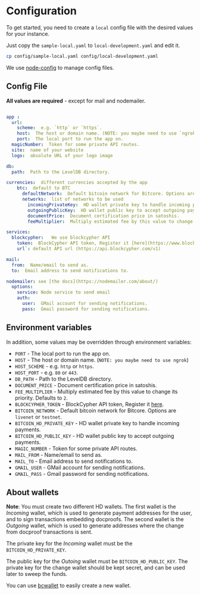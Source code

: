 # Configuration


To get started, you need to create a `local` config file with the
desired values for your instance.

Just copy the `sample-local.yaml` to `local-development.yaml` and edit it.

```sh
cp config/sample-local.yaml config/local-development.yaml
```

We use
[node-config](https://github.com/lorenwest/node-config/wiki/Configuration-Files)
to manage config files.

## Config File

**All values are required** - except for mail and nodemailer.

```yaml

app :
  url:
    scheme:  e.g. `http` or `https`.
    host:  The host or domain name. (NOTE: you maybe need to use `ngrok`)
    port:  The local port to run the app on.
  magicNumber:  Token for some private API routes.
  site:  name of your website
  logo:  absolute URL of your logo image

db:
  path:  Path to the LevelDB directory.

currencies:  different currencies accepted by the app
    btc:  default to BTC
      defaultNetwork:  Default bitcoin network for Bitcore. Options are `livenet` or `testnet`.
      networks:  list of networks to be used
        incomingPrivateKey:  HD wallet private key to handle incoming payments.
        outgoingPublicKey:  HD wallet public key to accept outgoing payments.
        documentPrice:  Document certification price in satoshis.
        feeMultiplier:  Multiply estimated fee by this value to change its priority. Defaults to `2`.

services:
  blockcypher:   We use blockcypher API
    token:  BlockCypher API token, Register it [here](https://www.blockcypher.com/).
    url`: default API url (https://api.blockcypher.com/v1)

mail:
  from:  Name/email to send as.
  to:  Email address to send notifications to.

nodemailer: see [the docs](https://nodemailer.com/about/)
  options:
    service: Node service to send email
    auth:
      user:  GMail account for sending notifications.
      pass:  Gmail password for sending notifications.

```

## Environment variables

In addition, some values may be overridden through environment variables:

* `PORT` - The local port to run the app on.
* `HOST` - The host or domain name. (`NOTE: you maybe need to use ngrok`)
* `HOST_SCHEME` - e.g. `http` or `https`.
* `HOST_PORT` - e.g. `80` or `443`.
* `DB_PATH` - Path to the LevelDB directory.
* `DOCUMENT_PRICE` - Document certification price in satoshis.
* `FEE_MULTIPLIER` - Multiply estimated fee by this value to change its
  priority. Defaults to `2`.
* `BLOCKCYPHER_TOKEN` - BlockCypher API token, Register it [here](https://www.blockcypher.com/).
* `BITCOIN_NETWORK` - Default bitcoin network for Bitcore. Options are `livenet` or `testnet`.
* `BITCOIN_HD_PRIVATE_KEY` - HD wallet private key to handle incoming payments.
* `BITCOIN_HD_PUBLIC_KEY` - HD wallet public key to accept outgoing payments.
* `MAGIC_NUMBER` - Token for some private API routes.
* `MAIL_FROM` - Name/email to send as.
* `MAIL_TO` - Email address to send notifications to.
* `GMAIL_USER` - GMail account for sending notifications.
* `GMAIL_PASS` - Gmail password for sending notifications.



## About wallets

**Note**: You must create two different HD wallets. The first wallet is the
*Incoming* wallet, which is used to generate payment addresses for the user, and
to sign transactions embedding docproofs. The second wallet is the *Outgoing*
wallet, which is used to generate addresses where the change from docproof
transactions is sent.

The private key for the *Incoming* wallet must be the `BITCOIN_HD_PRIVATE_KEY`.

The public key for the *Outoing* wallet must be `BITCOIN_HD_PUBLIC_KEY`. The
private key for the change wallet should be kept secret, and can be used later
to sweep the funds.

You can use [bcwallet](https://github.com/blockcypher/bcwallet/) to easily create a new wallet.
